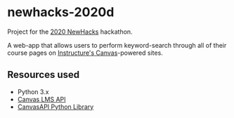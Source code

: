 # newhacks-2020d

Project for the [2020 NewHacks](https://ieee.utoronto.ca/newhacks) hackathon.

A web-app that allows users to perform keyword-search through all of their course pages on [Instructure's Canvas](https://www.instructure.com/canvas/)-powered sites.

## Resources used

- Python 3.x
- [Canvas LMS API](https://canvas.instructure.com/doc/api/)
- [CanvasAPI Python Library](https://github.com/ucfopen/canvasapi)
